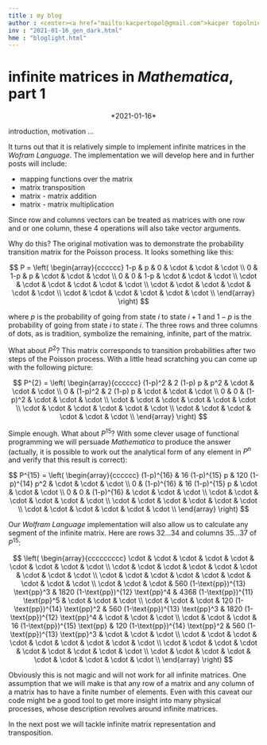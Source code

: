 ```yaml
---
title : my blog
author : <center><a href="mailto:kacpertopol@gmail.com">kacper topolnicki</a></br><a href="mailto:kacpertopol@gmail.com">kacpertopol@gmail.com</a><center>
inv : "2021-01-16_gen_dark.html"
hme : "bloglight.html"
---
```



# infinite matrices in *Mathematica*, part 1
<center>
*2021-01-16*
</center>

introduction, motivation ...



It turns out that it is relatively simple to implement infinite matrices
in the *Wofram Language*. The implementation we will develop here and in further 
posts will include:

- mapping functions over the matrix
- matrix transposition
- matrix - matrix addition
- matrix - matrix multiplication

Since row and columns vectors can be treated as matrices with one row and or one column,
these 4 operations will also take vector arguments.

Why do this? The original motivation was to demonstrate the probability transition matrix for the Poisson
process. It looks something like this:

$$
P = \left(
\begin{array}{cccccc}
 1-p & p & 0 & \cdot  & \cdot  & \cdot  \\
 0 & 1-p & p & \cdot  & \cdot  & \cdot  \\
 0 & 0 & 1-p & \cdot  & \cdot  & \cdot  \\
 \cdot  & \cdot  & \cdot  & \cdot  & \cdot  & \cdot  \\
 \cdot  & \cdot  & \cdot  & \cdot  & \cdot  & \cdot  \\
 \cdot  & \cdot  & \cdot  & \cdot  & \cdot  & \cdot  \\
\end{array}
\right)
$$

where $p$ is the probability of going from state $i$ to state $i + 1$ and $1 - p$ is the probability
of going from state $i$ to state $i$. The three rows and three columns of dots, as is tradition, symbolize the 
remaining, infinite, part of the matrix. 

What about $P^{2}$? This matrix corresponds to transition probabilities after
two steps of the Poisson process. With a little head scratching you can come up with the following picture:

$$
P^{2} = \left(
\begin{array}{cccccc}
 (1-p)^2 & 2 (1-p) p & p^2 & \cdot  & \cdot  & \cdot  \\
 0 & (1-p)^2 & 2 (1-p) p & \cdot  & \cdot  & \cdot  \\
 0 & 0 & (1-p)^2 & \cdot  & \cdot  & \cdot  \\
 \cdot  & \cdot  & \cdot  & \cdot  & \cdot  & \cdot  \\
 \cdot  & \cdot  & \cdot  & \cdot  & \cdot  & \cdot  \\
 \cdot  & \cdot  & \cdot  & \cdot  & \cdot  & \cdot  \\
\end{array}
\right) 
$$

Simple enough. What about $P^{15}$? With some clever usage of functional programming
we will persuade *Mathematica* to produce the answer (actually, it is possible to work out the analytical form of any element in
$P^{n}$ and verify that this result is correct):

$$
P^{15} = \left(
\begin{array}{cccccc}
 (1-p)^{16} & 16 (1-p)^{15} p & 120 (1-p)^{14} p^2 & \cdot  & \cdot  & \cdot  \\
 0 & (1-p)^{16} & 16 (1-p)^{15} p & \cdot  & \cdot  & \cdot  \\
 0 & 0 & (1-p)^{16} & \cdot  & \cdot  & \cdot  \\
 \cdot  & \cdot  & \cdot  & \cdot  & \cdot  & \cdot  \\
 \cdot  & \cdot  & \cdot  & \cdot  & \cdot  & \cdot  \\
 \cdot  & \cdot  & \cdot  & \cdot  & \cdot  & \cdot  \\
\end{array}
\right)
$$ 

Our *Wolfram Language* implementation
will also allow us to calculate any segment of the infinite matrix. Here are rows $32 ... 34$ 
and columns $35 ... 37$ of $P^{15}$:

$$
\left(
\begin{array}{ccccccccc}
 \cdot  & \cdot  & \cdot  & \cdot  & \cdot  & \cdot  & \cdot  & \cdot  & \cdot  \\
 \cdot  & \cdot  & \cdot  & \cdot  & \cdot  & \cdot  & \cdot  & \cdot  & \cdot  \\
 \cdot  & \cdot  & \cdot  & \cdot  & \cdot  & \cdot  & \cdot  & \cdot  & \cdot  \\
 \cdot  & \cdot  & \cdot  & 560 (1-\text{pp})^{13} \text{pp}^3 & 1820 (1-\text{pp})^{12} \text{pp}^4 & 4368 (1-\text{pp})^{11} \text{pp}^5 & \cdot  & \cdot  & \cdot  \\
 \cdot  & \cdot  & \cdot  & 120 (1-\text{pp})^{14} \text{pp}^2 & 560 (1-\text{pp})^{13} \text{pp}^3 & 1820 (1-\text{pp})^{12} \text{pp}^4 & \cdot  & \cdot  & \cdot  \\
 \cdot  & \cdot  & \cdot  & 16 (1-\text{pp})^{15} \text{pp} & 120 (1-\text{pp})^{14} \text{pp}^2 & 560 (1-\text{pp})^{13} \text{pp}^3 & \cdot  & \cdot  & \cdot  \\
 \cdot  & \cdot  & \cdot  & \cdot  & \cdot  & \cdot  & \cdot  & \cdot  & \cdot  \\
 \cdot  & \cdot  & \cdot  & \cdot  & \cdot  & \cdot  & \cdot  & \cdot  & \cdot  \\
 \cdot  & \cdot  & \cdot  & \cdot  & \cdot  & \cdot  & \cdot  & \cdot  & \cdot  \\
\end{array}
\right)
$$

Obviously this is not magic and will not work for all infinite matrices. One assumption that we will make is
that any row of a matrix and any column of a matrix has to have a finite number of elements. 
Even with this caveat our code might be a good tool to get more insight into many physical processes,
whose description revolves around infinite matrices.

In the next post we will tackle infinite matrix representation and transposition.



